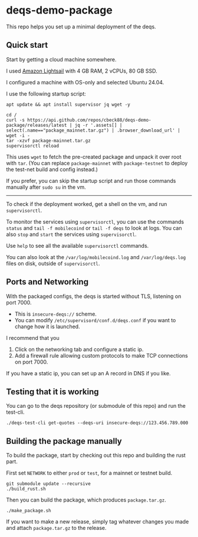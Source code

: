 # deqs-demo-package

This repo helps you set up a minimal deployment of the deqs.

## Quick start

Start by getting a cloud machine somewhere.

I used [Amazon Lightsail](https://aws.amazon.com/free/compute/lightsail/?trk=56417dfe-8849-4622-bfa4-7ec30bd6f5a3&sc_channel=ps&ef_id=Cj0KCQjw_r6hBhDdARIsAMIDhV9mF7D1mX0JVrE8kVXF_gKbQw3GOy8Prk3Bc6AtwPdOZHMYgTAY3t4aAgMyEALw_wcB:G:s&s_kwcid=AL!4422!3!536323500429!e!!g!!amazon%20lightsail!11199789546!116615087504) with 4 GB RAM, 2 vCPUs, 80 GB SSD.

I configured a machine with OS-only and selected Ubuntu 24.04.

I use the following startup script:

```
apt update && apt install supervisor jq wget -y

cd /
curl -s https://api.github.com/repos/cbeck88/deqs-demo-package/releases/latest | jq -r '.assets[] | select(.name=="package_mainnet.tar.gz") | .browser_download_url' | wget -i -
tar -xzvf package-mainnet.tar.gz
supervisorctl reload
```

This uses `wget` to fetch the pre-created package and unpack it over root with `tar`.
(You can replace `package-mainnet` with `package-testnet` to deploy the test-net build and config instead.)

If you prefer, you can skip the startup script and run those commands manually after `sudo su` in the vm.

---

To check if the deployment worked, get a shell on the vm, and run `supervisorctl`.

To monitor the services using `supervisorctl`, you can use the commands `status` and `tail -f mobilecoind` or `tail -f deqs` to look at logs.
You can also `stop` and `start` the services using `supervisorctl`.

Use `help` to see all the available `supervisorctl` commands.

You can also look at the `/var/log/mobilecoind.log` and `/var/log/deqs.log` files on disk, outside of `supervisorctl`.

## Ports and Networking

With the packaged configs, the deqs is started without TLS, listening on port 7000.

* This is `insecure-deqs://` scheme.
* You can modify `/etc/supervisord/conf.d/deqs.conf` if you want to change how it is launched.

I recommend that you

1. Click on the networking tab and configure a static ip.
1. Add a firewall rule allowing custom protocols to make TCP connections on port 7000.

If you have a static ip, you can set up an A record in DNS if you like.

## Testing that it is working

You can go to the deqs repository (or submodule of this repo) and run the test-cli.

```
./deqs-test-cli get-quotes --deqs-uri insecure-deqs://123.456.789.000
```

## Building the package manually

To build the package, start by checking out this repo and building the rust part.

First set `NETWORK` to either `prod` or `test`, for a mainnet or testnet build.

```
git submodule update --recursive
./build_rust.sh
```

Then you can build the package, which produces `package.tar.gz`.

```
./make_package.sh
```

If you want to make a new release, simply tag whatever changes you made and attach `package.tar.gz` to the release.
